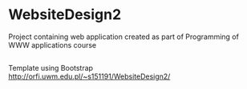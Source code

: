 # WebsiteDesign2
Project containing web application created as part of Programming of WWW applications course
##
Template using Bootstrap <br>
http://orfi.uwm.edu.pl/~s151191/WebsiteDesign2/
